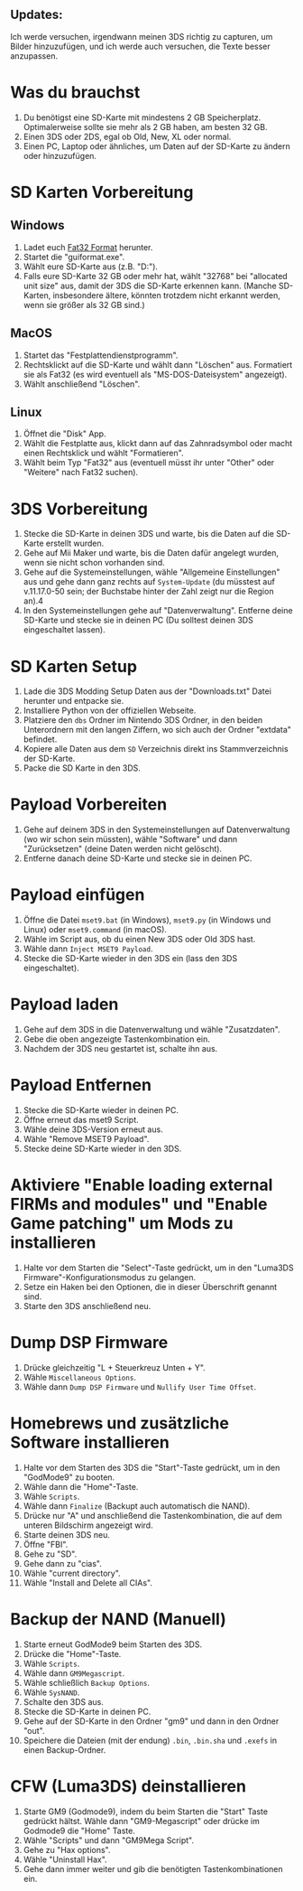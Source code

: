 ## Updates:

Ich werde versuchen, irgendwann meinen 3DS richtig zu capturen, um Bilder hinzuzufügen, und ich werde auch versuchen, die Texte besser anzupassen.


# Was du brauchst

1. Du benötigst eine SD-Karte mit mindestens 2 GB Speicherplatz. Optimalerweise sollte sie mehr als 2 GB haben, am besten 32 GB.
2. Einen 3DS oder 2DS, egal ob Old, New, XL oder normal.
3. Einen PC, Laptop oder ähnliches, um Daten auf der SD-Karte zu ändern oder hinzuzufügen.

# SD Karten Vorbereitung

## Windows

1. Ladet euch [Fat32 Format](http://ridgecrop.co.uk/index.htm?guiformat.htm) herunter.
2. Startet die "guiformat.exe".
3. Wählt eure SD-Karte aus (z.B. "D:").
4. Falls eure SD-Karte 32 GB oder mehr hat, wählt "32768" bei "allocated unit size" aus, damit der 3DS die SD-Karte erkennen kann. (Manche SD-Karten, insbesondere ältere, könnten trotzdem nicht erkannt werden, wenn sie größer als 32 GB sind.)

## MacOS

1. Startet das "Festplattendienstprogramm".
2. Rechtsklickt auf die SD-Karte und wählt dann "Löschen" aus. Formatiert sie als Fat32 (es wird eventuell als "MS-DOS-Dateisystem" angezeigt).
3. Wählt anschließend "Löschen".

## Linux

1. Öffnet die "Disk" App.
2. Wählt die Festplatte aus, klickt dann auf das Zahnradsymbol oder macht einen Rechtsklick und wählt "Formatieren".
3. Wählt beim Typ "Fat32" aus (eventuell müsst ihr unter "Other" oder "Weitere" nach Fat32 suchen).

# 3DS Vorbereitung

1. Stecke die SD-Karte in deinen 3DS und warte, bis die Daten auf die SD-Karte erstellt wurden.
2. Gehe auf Mii Maker und warte, bis die Daten dafür angelegt wurden, wenn sie nicht schon vorhanden sind.
3. Gehe auf die Systemeinstellungen, wähle "Allgemeine Einstellungen" aus und gehe dann ganz rechts auf `System-Update` (du müsstest auf v.11.17.0-50 sein; der Buchstabe hinter der Zahl zeigt nur die Region an).4
4. In den Systemeinstellungen gehe auf "Datenverwaltung". Entferne deine SD-Karte und stecke sie in deinen PC (Du solltest deinen 3DS eingeschaltet lassen).

# SD Karten Setup

1. Lade die 3DS Modding Setup Daten aus der "Downloads.txt" Datei herunter und entpacke sie.
2. Installiere Python von der offiziellen Webseite.
3. Platziere den `dbs` Ordner im Nintendo 3DS Ordner, in den beiden Unterordnern mit den langen Ziffern, wo sich auch der Ordner "extdata" befindet.
4. Kopiere alle Daten aus dem `SD` Verzeichnis direkt ins Stammverzeichnis der SD-Karte.
5. Packe die SD Karte in den 3DS.

# Payload Vorbereiten

1. Gehe auf deinem 3DS in den Systemeinstellungen auf Datenverwaltung (wo wir schon sein müssten), wähle "Software" und dann "Zurücksetzen" (deine Daten werden nicht gelöscht).
2. Entferne danach deine SD-Karte und stecke sie in deinen PC.

# Payload einfügen

1. Öffne die Datei `mset9.bat` (in Windows), `mset9.py` (in Windows und Linux) oder `mset9.command` (in macOS).
2. Wähle im Script aus, ob du einen New 3DS oder Old 3DS hast.
3. Wähle dann `Inject MSET9 Payload`.
4. Stecke die SD-Karte wieder in den 3DS ein (lass den 3DS eingeschaltet).

# Payload laden

1. Gehe auf dem 3DS in die Datenverwaltung und wähle "Zusatzdaten".
2. Gebe die oben angezeigte Tastenkombination ein.
3. Nachdem der 3DS neu gestartet ist, schalte ihn aus.

# Payload Entfernen

1. Stecke die SD-Karte wieder in deinen PC.
2. Öffne erneut das mset9 Script.
3. Wähle deine 3DS-Version erneut aus.
4. Wähle "Remove MSET9 Payload".
5. Stecke deine SD-Karte wieder in den 3DS.

# Aktiviere "Enable loading external FIRMs and modules" und "Enable Game patching" um Mods zu installieren

1. Halte vor dem Starten die "Select"-Taste gedrückt, um in den "Luma3DS Firmware"-Konfigurationsmodus zu gelangen.
2. Setze ein Haken bei den Optionen, die in dieser Überschrift genannt sind.
3. Starte den 3DS anschließend neu.

# Dump DSP Firmware

1. Drücke gleichzeitig "L + Steuerkreuz Unten + Y".
2. Wähle `Miscellaneous Options`.
3. Wähle dann `Dump DSP Firmware` und `Nullify User Time Offset`.

# Homebrews und zusätzliche Software installieren

1. Halte vor dem Starten des 3DS die "Start"-Taste gedrückt, um in den "GodMode9" zu booten.
2. Wähle dann die "Home"-Taste.
3. Wähle `Scripts`.
4. Wähle dann `Finalize` (Backupt auch automatisch die NAND).
5. Drücke nur "A" und anschließend die Tastenkombination, die auf dem unteren Bildschirm angezeigt wird.
6. Starte deinen 3DS neu.
7. Öffne "FBI".
8. Gehe zu "SD".
9. Gehe dann zu "cias".
10. Wähle "current directory".
11. Wähle "Install and Delete all CIAs".

# Backup der NAND (Manuell)

1. Starte erneut GodMode9 beim Starten des 3DS.
2. Drücke die "Home"-Taste.
3. Wähle `Scripts`.
4. Wähle dann `GM9Megascript`.
5. Wähle schließlich `Backup Options`.
6. Wähle `SysNAND`.
7. Schalte den 3DS aus.
8. Stecke die SD-Karte in deinen PC.
9. Gehe auf der SD-Karte in den Ordner "gm9" und dann in den Ordner "out".
10. Speichere die Dateien (mit der endung) `.bin`, `.bin.sha` und `.exefs` in einen Backup-Ordner.

# CFW (Luma3DS) deinstallieren

1. Starte GM9 (Godmode9), indem du beim Starten die "Start" Taste gedrückt hältst. Wähle dann "GM9-Megascript" oder drücke im Godmode9 die "Home" Taste.
2. Wähle "Scripts" und dann "GM9Mega Script".
3. Gehe zu "Hax options".
4. Wähle "Uninstall Hax".
5. Gehe dann immer weiter und gib die benötigten Tastenkombinationen ein.




